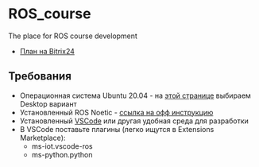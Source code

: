 # ROS_course
The place for ROS course development

- [План на Bitrix24](https://letiacsdep.bitrix24.ru/company/personal/user/10/disk/path/%D0%9A%D1%83%D1%80%D1%81%20ROS%20%28Robot%20Operating%20System%29/)

## Требования

- Операционная система Ubuntu 20.04 - на [этой странице](https://releases.ubuntu.com/20.04.5/) выбираем Desktop вариант
- Установленный ROS Noetic - [ссылка на офф инструкцию](http://wiki.ros.org/noetic/Installation/Ubuntu)
- Установленный [VSCode](https://code.visualstudio.com/) или другая удобная среда для разработки
- В VSCode поставьте плагины (легко ищутся в Extensions Marketplace):
  - ms-iot.vscode-ros
  - ms-python.python
